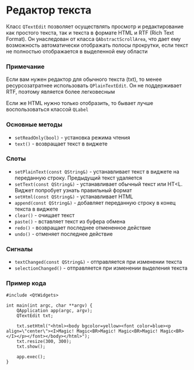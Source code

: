 # Редактор текста
Класс `QTextEdit` позволяет осуществлять просмотр и редактирование как простого текста, так и текста в формате HTML и RTF (Rich Text Format). Он унаследован от класса `QAbstractScrollArea`, что дает ему возможность автоматически отображать полосы прокрутки, если текст не полностью отображается в выделенной ему области

### Примечание
Если вам нужен редактор для обычного текста (txt), то менее ресурсозатратнее использовать `QPlainTextEdit`. Он не поддерживает RTF, поэтому является более легковесным

Если же HTML нужно только отобразить, то бывает лучше воспользоваться классой `QLabel`

### Основные методы
- `setReadOnly(bool)` - установка режима чтения
- `text()` - возвращает текст в виджете

### Слоты
- `setPlainText(const QString&)` - устанавливает текст в виджете на переданную строку. Предыдущий текст удаляется
- `setText(const QString&)` - устанавливает обычный текст или HT<L. Виджет попробует узнать правильный формат
- `setHtml(const QString&)` - устанавливает HTML
- `append(const QString&)` - добавляет переданную строку в конец текста в виджете
- `clear()` - очищает текст
- `paste()` - вставляет текст из буфера обмена
- `redo()` - возвращает последнее отмененное действие
- `undo()` - отменяет последнее действие

### Сигналы
- `textChanged(const QString&)` - отправляется при изменении текста
- `selectionChanged()` - отправляется при изменении выделения текста

### Пример кода
```
#include <QtWidgets>

int main(int argc, char **argv) {
    QApplication app(argc, argv);
    QTextEdit txt;

    txt.setHtml("<html><body bgcolor=yellow><font color=blue><p align=\"center\"><I>Magic! Magic<BR>Magic! Magic<BR>Magic! Magic<BR></I></p></font></body></html>");
    txt.resize(300, 300);
    txt.show();

    app.exec();
}

```
